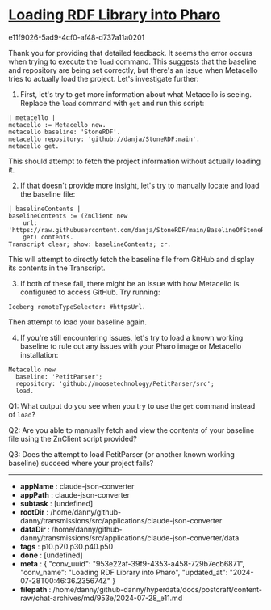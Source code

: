 # [Loading RDF Library into Pharo](https://claude.ai/chat/953e22af-39f9-4353-a458-729b7ecb6871)

e11f9026-5ad9-4cf0-af48-d737a11a0201

 Thank you for providing that detailed feedback. It seems the error occurs when trying to execute the `load` command. This suggests that the baseline and repository are being set correctly, but there's an issue when Metacello tries to actually load the project. Let's investigate further:

1. First, let's try to get more information about what Metacello is seeing. Replace the `load` command with `get` and run this script:

```smalltalk
| metacello |
metacello := Metacello new.
metacello baseline: 'StoneRDF'.
metacello repository: 'github://danja/StoneRDF:main'.
metacello get.
```

This should attempt to fetch the project information without actually loading it.

2. If that doesn't provide more insight, let's try to manually locate and load the baseline file:

```smalltalk
| baselineContents |
baselineContents := (ZnClient new
    url: 'https://raw.githubusercontent.com/danja/StoneRDF/main/BaselineOfStoneRDF.package/BaselineOfStoneRDF.class.st';
    get) contents.
Transcript clear; show: baselineContents; cr.
```

This will attempt to directly fetch the baseline file from GitHub and display its contents in the Transcript.

3. If both of these fail, there might be an issue with how Metacello is configured to access GitHub. Try running:

```smalltalk
Iceberg remoteTypeSelector: #httpsUrl.
```

Then attempt to load your baseline again.

4. If you're still encountering issues, let's try to load a known working baseline to rule out any issues with your Pharo image or Metacello installation:

```smalltalk
Metacello new
  baseline: 'PetitParser';
  repository: 'github://moosetechnology/PetitParser/src';
  load.
```

Q1: What output do you see when you try to use the `get` command instead of `load`?

Q2: Are you able to manually fetch and view the contents of your baseline file using the ZnClient script provided?

Q3: Does the attempt to load PetitParser (or another known working baseline) succeed where your project fails?

---

* **appName** : claude-json-converter
* **appPath** : claude-json-converter
* **subtask** : [undefined]
* **rootDir** : /home/danny/github-danny/transmissions/src/applications/claude-json-converter
* **dataDir** : /home/danny/github-danny/transmissions/src/applications/claude-json-converter/data
* **tags** : p10.p20.p30.p40.p50
* **done** : [undefined]
* **meta** : {
  "conv_uuid": "953e22af-39f9-4353-a458-729b7ecb6871",
  "conv_name": "Loading RDF Library into Pharo",
  "updated_at": "2024-07-28T00:46:36.235674Z"
}
* **filepath** : /home/danny/github-danny/hyperdata/docs/postcraft/content-raw/chat-archives/md/953e/2024-07-28_e11.md